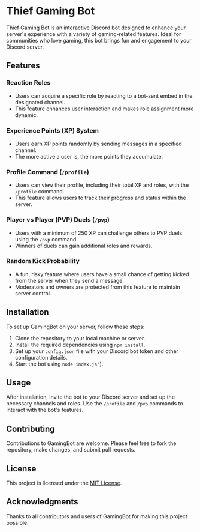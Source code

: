 # Thief Gaming Bot

Thief Gaming Bot is an interactive Discord bot designed to enhance your server's experience with a variety of gaming-related features. Ideal for communities who love gaming, this bot brings fun and engagement to your Discord server.

## Features

### Reaction Roles
- Users can acquire a specific role by reacting to a bot-sent embed in the designated channel.
- This feature enhances user interaction and makes role assignment more dynamic.

### Experience Points (XP) System
- Users earn XP points randomly by sending messages in a specified channel.
- The more active a user is, the more points they accumulate.

### Profile Command (`/profile`)
- Users can view their profile, including their total XP and roles, with the `/profile` command.
- This feature allows users to track their progress and status within the server.

### Player vs Player (PVP) Duels (`/pvp`)
- Users with a minimum of 250 XP can challenge others to PVP duels using the `/pvp` command.
- Winners of duels can gain additional roles and rewards.

### Random Kick Probability
- A fun, risky feature where users have a small chance of getting kicked from the server when they send a message.
- Moderators and owners are protected from this feature to maintain server control.

## Installation

To set up GamingBot on your server, follow these steps:

1. Clone the repository to your local machine or server.
2. Install the required dependencies using `npm install`.
3. Set up your `config.json` file with your Discord bot token and other configuration details.
4. Start the bot using  `node index.js"`).

## Usage

After installation, invite the bot to your Discord server and set up the necessary channels and roles. Use the `/profile` and `/pvp` commands to interact with the bot's features.

## Contributing

Contributions to GamingBot are welcome. Please feel free to fork the repository, make changes, and submit pull requests.

## License

This project is licensed under the [MIT License](LICENSE).

## Acknowledgments

Thanks to all contributors and users of GamingBot for making this project possible.
